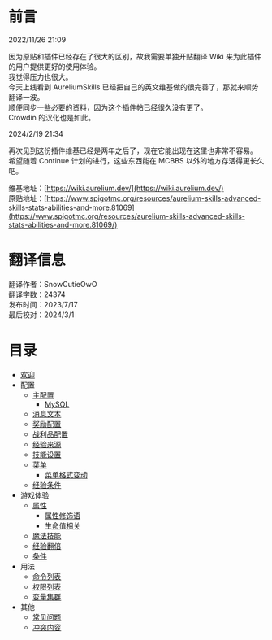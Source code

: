 # 前言 
2022/11/26 21:09 

因为原贴和插件已经存在了很大的区别，故我需要单独开贴翻译 Wiki 来为此插件的用户提供更好的使用体验。  
我觉得压力也很大。  
今天上线看到 AureliumSkills 已经把自己的英文维基做的很完善了，那就来顺势翻译一波。  
顺便同步一些必要的资料，因为这个插件帖已经很久没有更了。  
Crowdin 的汉化也是如此。

2024/2/19 21:34

再次见到这份插件维基已经是两年之后了，现在它能出现在这里也非常不容易。
希望随着 Continue 计划的进行，这些东西能在 MCBBS 以外的地方存活得更长久吧。
  
维基地址：[https://wiki.aurelium.dev/](https://wiki.aurelium.dev/)  
原贴地址：[https://www.spigotmc.org/resources/aurelium-skills-advanced-skills-stats-abilities-and-more.81069](https://www.spigotmc.org/resources/aurelium-skills-advanced-skills-stats-abilities-and-more.81069/)

# 翻译信息

翻译作者：SnowCutieOwO   
翻译字数：24374   
发布时间：2023/7/17   
最后校对：2024/3/1   

# 目录

* [欢迎](https://snowcutieowo.github.io/AureliumSkills/#!welcome.md)
* 配置
  * [主配置](https://snowcutieowo.github.io/AureliumSkills/#!configuration.main-config.md)
    * [MySQL](https://snowcutieowo.github.io/AureliumSkills/#!configuration.main-config.mysql.md)
  * [消息文本](https://snowcutieowo.github.io/AureliumSkills/#!configuration.messages.md)
  * [奖励配置](https://snowcutieowo.github.io/AureliumSkills/#!configuration.rewards.md)
  * [战利品配置](https://snowcutieowo.github.io/AureliumSkills/#!configuration.loot.md)
  * [经验来源](https://snowcutieowo.github.io/AureliumSkills/#!configuration.sources.md)
  * [技能设置](https://snowcutieowo.github.io/AureliumSkills/#!configuration.abilities.md)
  * [菜单](https://snowcutieowo.github.io/AureliumSkills/#!configuration.menu.md)
    * [菜单格式变动](https://snowcutieowo.github.io/AureliumSkills/#!configuration.menu.menu-format-changes.md)
  * [经验条件](https://snowcutieowo.github.io/AureliumSkills/#!configuration.xp-requirements.md)
* 游戏体验
  * [属性](https://snowcutieowo.github.io/AureliumSkills/#!gameplay.stats.md)
    * [属性修饰语](https://snowcutieowo.github.io/AureliumSkills/#!gameplay.stats.stat-modifier.md) 
    * [生命值相关](https://snowcutieowo.github.io/AureliumSkills/#!gameplay.health.md)
  * [魔法技能](https://snowcutieowo.github.io/AureliumSkills/#!gameplay.stats.md)
  * [经验翻倍](https://snowcutieowo.github.io/AureliumSkills/#!gameplay.multipliers.md)
  * [条件](https://snowcutieowo.github.io/AureliumSkills/#!gameplay.requirements.md)
* 用法
  * [命令列表](https://snowcutieowo.github.io/AureliumSkills/#!usage.commands.md)
  * [权限列表](https://snowcutieowo.github.io/AureliumSkills/#!usage.perimissions.md)
  * [变量集群](https://snowcutieowo.github.io/AureliumSkills/#!usage.placeholders.md)
* 其他
  * [常见问题](https://snowcutieowo.github.io/AureliumSkills/#!other.faq.md)
  * [冲突内容](https://snowcutieowo.github.io/AureliumSkills/#!other.incompabilities.md)
